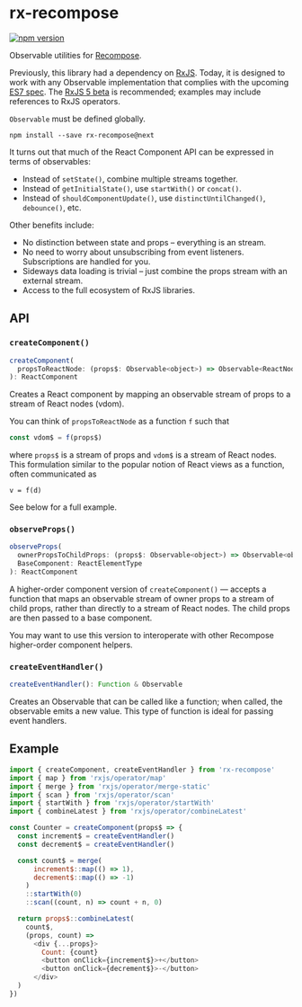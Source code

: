 rx-recompose
============

[![npm version](https://img.shields.io/npm/v/recompose-relay.svg?style=flat-square)](https://www.npmjs.com/package/rx-recompose)

Observable utilities for [Recompose](https://github.com/acdlite/recompose).

Previously, this library had a dependency on [RxJS](https://github.com/Reactive-Extensions/RxJS). Today, it is designed to work with any Observable implementation that complies with the upcoming [ES7 spec](https://github.com/zenparsing/es-observable). The [RxJS 5 beta](https://github.com/ReactiveX/RxJS) is recommended; examples may include references to RxJS operators.

`Observable` must be defined globally.

```
npm install --save rx-recompose@next
```

It turns out that much of the React Component API can be expressed in terms of observables:

- Instead of `setState()`, combine multiple streams together.
- Instead of `getInitialState()`, use `startWith()` or `concat()`.
- Instead of `shouldComponentUpdate()`, use `distinctUntilChanged()`, `debounce()`, etc.

Other benefits include:

- No distinction between state and props – everything is an stream.
- No need to worry about unsubscribing from event listeners. Subscriptions are handled for you.
- Sideways data loading is trivial – just combine the props stream with an external stream.
- Access to the full ecosystem of RxJS libraries.

## API

### `createComponent()`

```js
createComponent(
  propsToReactNode: (props$: Observable<object>) => Observable<ReactNode>
): ReactComponent
```

Creates a React component by mapping an observable stream of props to a stream of React nodes (vdom).

You can think of `propsToReactNode` as a function `f` such that

```js
const vdom$ = f(props$)
```

where `props$` is a stream of props and `vdom$` is a stream of React nodes. This formulation similar to the popular notion of React views as a function, often communicated as

```
v = f(d)
```

See below for a full example.

### `observeProps()`

```js
observeProps(
  ownerPropsToChildProps: (props$: Observable<object>) => Observable<object>,
  BaseComponent: ReactElementType
): ReactComponent
```

A higher-order component version of `createComponent()` — accepts a function that maps an observable stream of owner props to a stream of child props, rather than directly to a stream of React nodes. The child props are then passed to a base component.

You may want to use this version to interoperate with other Recompose higher-order component helpers.

### `createEventHandler()`

```js
createEventHandler(): Function & Observable
```

Creates an Observable that can be called like a function; when called, the observable emits a new value. This type of function is ideal for passing event handlers.

## Example

```js
import { createComponent, createEventHandler } from 'rx-recompose'
import { map } from 'rxjs/operator/map'
import { merge } from 'rxjs/operator/merge-static'
import { scan } from 'rxjs/operator/scan'
import { startWith } from 'rxjs/operator/startWith'
import { combineLatest } from 'rxjs/operator/combineLatest'

const Counter = createComponent(props$ => {
  const increment$ = createEventHandler()
  const decrement$ = createEventHandler()

  const count$ = merge(
      increment$::map(() => 1),
      decrement$::map(() => -1)
    )
    ::startWith(0)
    ::scan((count, n) => count + n, 0)

  return props$::combineLatest(
    count$,
    (props, count) =>
      <div {...props}>
        Count: {count}
        <button onClick={increment$}>+</button>
        <button onClick={decrement$}>-</button>
      </div>
  )
})
```
